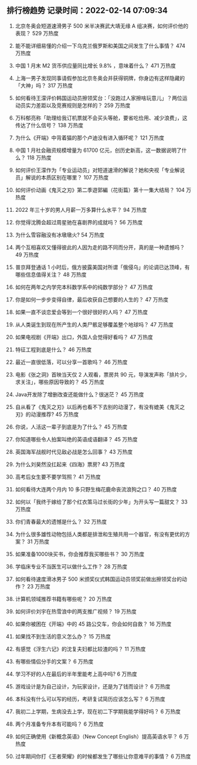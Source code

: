 
## 排行榜趋势 记录时间：2022-02-14 07:09:34
  
  1. 北京冬奥会短道速滑男子 500 米半决赛武大靖无缘 A 组决赛，如何评价他的表现？ 529 万热度
    
  2. 能不能详细易懂的介绍一下乌克兰俄罗斯和美国之间发生了什么事情？ 474 万热度
    
  3. 中国 1 月末 M2 货币供应量同比增长 9.8% ，意味着什么？ 471 万热度
    
  4. 上海一男子发现同事请假参加北京冬奥会并获得铜牌，你身边有这样隐藏的「大神」吗？ 317 万热度
    
  5. 如何看待王濛评价韩国运动员擦领奖台：「没跑过人家擦啥玩意儿」？两位运动员实力差距以及竞赛规则是怎样的？ 259 万热度
    
  6. 万科郁亮称「助理给我订机票就不会买头等舱，要省吃俭用、减少浪费」，这传达了什么信号？ 138 万热度
    
  7. 为什么《开端》中背着猫的那个卢迪没有进入循环呢？ 121 万热度
    
  8. 中国 1 月社会融资规模增量为 61700 亿元，创历史新高，这一数据说明了什么？ 118 万热度
    
  9. 如何评价王濛作为「专业运动员」对短道速滑的解说？她和央视「专业解说员」解说的本质区别在哪里？ 107 万热度
    
  10. 如何评价动画《鬼灭之刃》第二季遊郭編（花街篇）第十一集大结局？ 104 万热度
    
  11. 2022 年三十岁的男人月薪一万多算什么水平？ 94 万热度
    
  12. 你觉得沈腾会超过周星驰在喜剧界的成就吗？ 56 万热度
    
  13. 为什么雪容融没有冰墩墩火? 54 万热度
    
  14. 两个互相喜欢又懂得彼此的人因为走的路不同而分开，真的是一种遗憾吗？ 49 万热度
    
  15. 普京拜登通话 1 小时后，俄方披露美国对所谓「俄侵乌」的论调已达顶峰，有哪些信息值得关注？ 48 万热度
    
  16. 如何在两年之内学完本科数学系中的纯数学部分？ 47 万热度
    
  17. 你是如何一步步变得自律，最后收获自己想要的人生的？ 47 万热度
    
  18. 如果一直不谈恋爱会等到一个很好很好的人吗？ 47 万热度
    
  19. 从人类诞生到现在所产生的人类尸骸足够覆盖整个地球吗？ 47 万热度
    
  20. 如果电视剧《开端》出口，外国人会觉得好看吗？ 47 万热度
    
  21. 特征工程到底是什么？ 46 万热度
    
  22. 最近一直很低落，可以分享一首歌吗？ 46 万热度
    
  23. 电影《张之洞》首映当天仅 2 人观看，票房共 90 元，导演发声称「排片少，求关注」，哪些原因导致的？ 45 万热度
    
  24. Java开发除了增删改查还能做什么？很迷茫？ 45 万热度
    
  25. 自从看了《鬼灭之刃》以后再也看不下去别的动漫了，有没有媲美《鬼灭之刃》的动漫推荐? 45 万热度
    
  26. 你说，人活这一辈子到底是为了什么？ 45 万热度
    
  27. 你知道哪些令人拍案叫绝的英语成语翻译？ 45 万热度
    
  28. 英国海军战舰时代见敌必战是怎么回事？ 43 万热度
    
  29. 为什么刘昊然没扛起来《四海》票房? 43 万热度
    
  30. 高考后女生要不要学驾照？ 41 万热度
    
  31. 如何看待大连两个月内 10 多只野生梅花鹿命丧流浪狗之口？ 40 万热度
    
  32. 如何以「我终于嫁给了那个红衣策马过长街的少年」为开头写一篇甜文？ 33 万热度
    
  33. 你们青春最大的遗憾是什么？ 32 万热度
    
  34. 为什么很多雄性动物包括人类都是排泄和生殖共用一个器官，有没有更优的方案？ 31 万热度
    
  35. 如果准备1000块买书，你会推荐我买哪些书？ 30 万热度
    
  36. 学临床专业不当医生可以做什么工作？ 28 万热度
    
  37. 如何看待速度滑冰男子 500 米颁奖仪式韩国运动员领奖前做出擦领奖台的动作？ 23 万热度
    
  38. 计算机领域推荐书籍有哪些呢？ 20 万热度
    
  39. 如何评价刘宇在热雪浪中的两支推广视频？ 19 万热度
    
  40. 如果你被困在《开端》中的 45 路公交车，你会如何自救？ 16 万热度
    
  41. 如果找不到生活的意义怎么办？ 15 万热度
    
  42. 有感觉《浮生六记》的沈复夫妇都比较渣的吗？ 11 万热度
    
  43. 有哪些情侣分手的文案？ 6 万热度
    
  44. 学习不好的人在最后的半年里能考上高中吗? 6 万热度
    
  45. 游戏设计是为自己设计，为玩家设计，还是为了钱而设计？ 6 万热度
    
  46. 本科没有什么可以写的经历，考研复试简历应该怎么写？ 6 万热度
    
  47. 我初二上学期，生病没去上学，现在初二下学期我能学得好吗？ 6 万热度
    
  48. 两个月准备专升本有可能吗？ 6 万热度
    
  49. 如何正确使用《新概念英语》（New Concept English）提高英语水平？ 6 万热度
    
  50. 过年期间你打《王者荣耀》的时候都发生了哪些让你意难平的事情？ 6 万热度
    